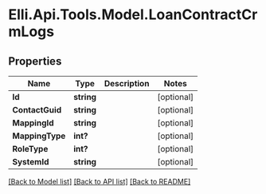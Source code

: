 # Elli.Api.Tools.Model.LoanContractCrmLogs
## Properties

Name | Type | Description | Notes
------------ | ------------- | ------------- | -------------
**Id** | **string** |  | [optional] 
**ContactGuid** | **string** |  | [optional] 
**MappingId** | **string** |  | [optional] 
**MappingType** | **int?** |  | [optional] 
**RoleType** | **int?** |  | [optional] 
**SystemId** | **string** |  | [optional] 

[[Back to Model list]](../README.md#documentation-for-models) [[Back to API list]](../README.md#documentation-for-api-endpoints) [[Back to README]](../README.md)

